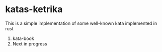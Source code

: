 # katas-ketrika

This is a simple implementation of some well-known kata implemented in rust

1. kata-book  
2. Next in progress 
